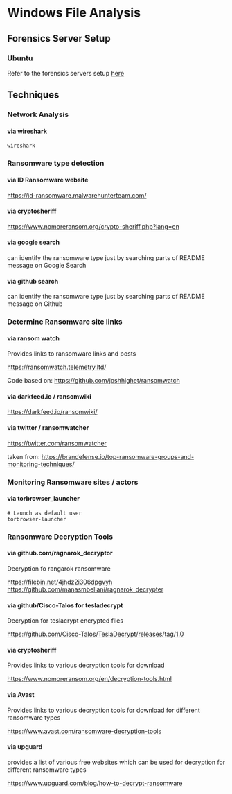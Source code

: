 # Windows File Analysis

## Forensics Server Setup

### Ubuntu

Refer to the forensics servers setup [here](../gcp_compromised_pod/install_forensics_deps.sh) 

## Techniques

### Network Analysis

#### via wireshark

```
wireshark
```

### Ransomware type detection

#### via ID Ransomware website

https://id-ransomware.malwarehunterteam.com/

#### via cryptosheriff

https://www.nomoreransom.org/crypto-sheriff.php?lang=en

#### via google search

can identify the ransomware type just by searching parts of README message on Google Search

#### via github search

can identify the ransomware type just by searching parts of README message on Github

### Determine Ransomware site links

#### via ransom watch

Provides links to ransomware links and posts

https://ransomwatch.telemetry.ltd/

Code based on: https://github.com/joshhighet/ransomwatch

#### via darkfeed.io / ransomwiki

https://darkfeed.io/ransomwiki/

#### via twitter / ransomwatcher

https://twitter.com/ransomwatcher
  
taken from: https://brandefense.io/top-ransomware-groups-and-monitoring-techniques/

### Monitoring Ransomware sites / actors

#### via torbrowser_launcher

```
# Launch as default user
torbrowser-launcher
```

### Ransomware Decryption Tools

#### via github.com/ragnarok_decryptor

Decryption fo rangarok ransomware

https://filebin.net/4jhdz2i306dpgvyh
https://github.com/manasmbellani/ragnarok_decrypter

#### via github/Cisco-Talos for tesladecrypt

Decryption for teslacrypt encrypted files

https://github.com/Cisco-Talos/TeslaDecrypt/releases/tag/1.0

#### via cryptosheriff

Provides links to various decryption tools for download

https://www.nomoreransom.org/en/decryption-tools.html

#### via Avast

Provides links to various decryption tools for download for different ransomware types

https://www.avast.com/ransomware-decryption-tools

#### via upguard

provides a list of various free websites which can be used for decryption for different ransomware types

https://www.upguard.com/blog/how-to-decrypt-ransomware


